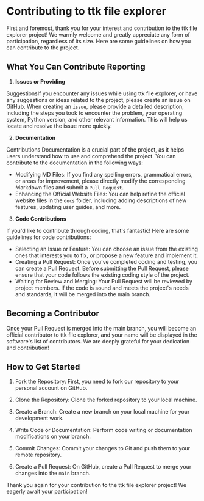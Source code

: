 # Contributing to ttk file explorer

First and foremost, thank you for your interest and contribution to the ttk file explorer project! We warmly welcome and greatly appreciate any form of participation, regardless of its size. Here are some guidelines on how you can contribute to the project.

## What You Can Contribute Reporting 

1. **Issues or Providing**

SuggestionsIf you encounter any issues while using ttk file explorer, or have any suggestions or ideas related to the project, please create an issue on GitHub. When creating an `issue`, please provide a detailed description, including the steps you took to encounter the problem, your operating system, Python version, and other relevant information. This will help us locate and resolve the issue more quickly.

2. **Documentation**

Contributions Documentation is a crucial part of the project, as it helps users understand how to use and comprehend the project. You can contribute to the documentation in the following ways:
* Modifying MD Files: If you find any spelling errors, grammatical errors, or areas for improvement, please directly modify the corresponding Markdown files and submit a `Pull Request`.
* Enhancing the Official Website Files: You can help refine the official website files in the `docs` folder, including adding descriptions of new features, updating user guides, and more.

3. **Code Contributions**

If you'd like to contribute through coding, that's fantastic! Here are some guidelines for code contributions:
* Selecting an Issue or Feature: You can choose an issue from the existing ones that interests you to fix, or propose a new feature and implement it.
* Creating a Pull Request: Once you've completed coding and testing, you can create a Pull Request. Before submitting the Pull Request, please ensure that your code follows the existing coding style of the project.
* Waiting for Review and Merging: Your Pull Request will be reviewed by project members. If the code is sound and meets the project's needs and standards, it will be merged into the main branch.

## Becoming a Contributor

Once your Pull Request is merged into the main branch, you will become an official contributor to ttk file explorer, and your name will be displayed in the software's list of contributors. We are deeply grateful for your dedication and contribution!

## How to Get Started

1. Fork the Repository: First, you need to fork our repository to your personal account on GitHub.

2. Clone the Repository: Clone the forked repository to your local machine.

3. Create a Branch: Create a new branch on your local machine for your development work.

4. Write Code or Documentation: Perform code writing or documentation modifications on your branch.

5. Commit Changes: Commit your changes to Git and push them to your remote repository.

6. Create a Pull Request: On GitHub, create a Pull Request to merge your changes into the `main` branch.

Thank you again for your contribution to the ttk file explorer project! We eagerly await your participation!
